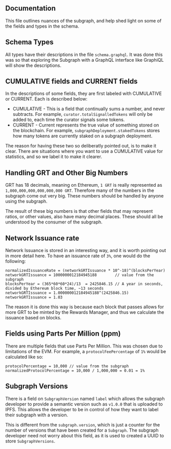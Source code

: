 ## Documentation

This file outlines nuances of the subgraph, and help shed light on some of the fields and types in
the schema.

## Schema Types

All types have their descriptions in the file `schema.graphql`. It was done this was so that
exploring the Subgraph with a GraphQL interface  like GraphiQL will show the descriptions.

## CUMULATIVE fields and CURRENT fields

In the descriptions of some fields, they are first labeled with CUMULATIVE or CURRENT. Each is
described below:
- CUMULATIVE - This is a field that continually sums a number, and never subtracts. For example,
  `curator.totalSignalledTokens` will only be added to, each time the curator signals some tokens.
- CURRENT - Current represents the true value of something stored on the blockchain. For example,
  `subgraphDeployment.stakedTokens` stores how many tokens are currently staked on a subgraph
  deployment. 

The reason for having these two so deliberatly pointed out, is to make it clear. There are
situations where you want to use a CUMULATIVE value for statistics, and so we label it to make
it clearer.

## Handling GRT and Other Big Numbers

GRT has 18 decimals, meaning on Ethereum, `1 GRT` is really represented as 
`1,000,000,000,000,000,000 GRT`. Therefore many of the numbers in the subgraph come out very big.
These numbers should be handled by anyone using the subgraph.

The result of these big numbers is that other fields that may represent ratios, or other values,
also have many decimal places. These should all be understood by the consumer of the subgraph.

## Network Issuance rate

Network Issuance is stored in an interesting way, and it is worth pointing out in more detail
here. To have an issuance rate of `3%`, one would do the following:

```
normalizedIssuanceRate = (networkGRTIssuance * 10^-18)^(blocksPerYear)
networkGRTIssuance = 1000000012184945188        // value from the subgraph
blocksPerYear = (365*60*60*24)/13  = 2425846.15 // A year in seconds, divided by Ethereum block time, ~13 seconds
networkGRTIssuance = 1.000000012184945188^(2425846.15) 
networkGRTIssuance = 1.03
```

The reason it is done this way is because each block that passes allows for more GRT to be minted
by the Rewards Manager, and thus we calculate the issuance based on blocks.


## Fields using Parts Per Million (ppm)

There are multiple fields that use Parts Per Million. This was chosen due to limitations of the
EVM. For example, a `protocolFeePercentage` of `1%` would be calculated like so:

```
protocolPercentage = 10,000 // value from the subgraph
normalizedProtocolPercentage = 10,000 / 1,000,000 = 0.01 = 1%
```

## Subgraph Versions

There is a field on `SubgraphVersion` named `label` which allows the subgraph developer to
provide a semantic version such as `v1.0.0` that is uploaded to IPFS. This allows the developer
to be in control of how they want to label their subgraph with a version.

This is different from the `subgraph.version`, which is just a counter for the number of
versions that have been created for a `Subgraph`. The subgraph developer need not worry about
this field, as it is used to created a UUID to store `SubgraphVersions`.